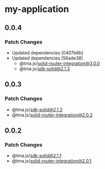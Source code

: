 # my-application

## 0.0.4

### Patch Changes

- Updated dependencies [0407b6b]
- Updated dependencies [56ade38]
  - @tma.js/solid-router-integration@3.0.0
  - @tma.js/sdk-solid@2.1.3

## 0.0.3

### Patch Changes

- @tma.js/sdk-solid@2.1.2
- @tma.js/solid-router-integration@2.0.2

## 0.0.2

### Patch Changes

- @tma.js/sdk-solid@2.1.1
- @tma.js/solid-router-integration@2.0.1
